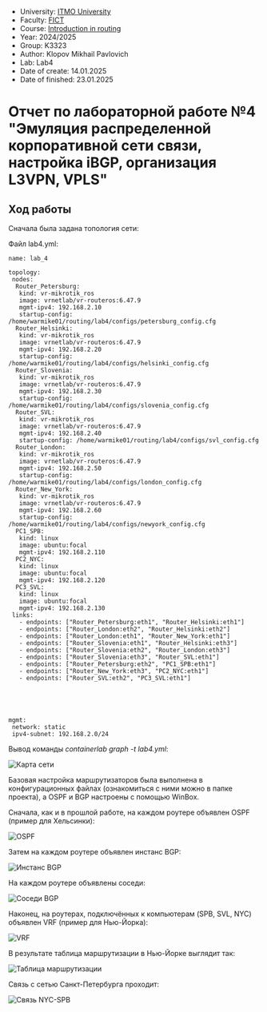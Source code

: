 - University: [ITMO University](https://itmo.ru/ru/)
- Faculty: [FICT](https://fict.itmo.ru)
- Course: [Introduction in routing](https://github.com/itmo-ict-faculty/introduction-in-routing)
- Year: 2024/2025
- Group: K3323
- Author: Klopov Mikhail Pavlovich
- Lab: Lab4
- Date of create: 14.01.2025
- Date of finished: 23.01.2025

# Отчет по лабораторной работе №4 "Эмуляция распределенной корпоративной сети связи, настройка iBGP, организация L3VPN, VPLS"

## Ход работы

Сначала была задана топология сети:

Файл lab4.yml:

```
name: lab_4

topology:
 nodes:
  Router_Petersburg:
   kind: vr-mikrotik_ros
   image: vrnetlab/vr-routeros:6.47.9
   mgmt-ipv4: 192.168.2.10
   startup-config: /home/warmike01/routing/lab4/configs/petersburg_config.cfg   
  Router_Helsinki:
   kind: vr-mikrotik_ros
   image: vrnetlab/vr-routeros:6.47.9
   mgmt-ipv4: 192.168.2.20
   startup-config: /home/warmike01/routing/lab4/configs/helsinki_config.cfg      
  Router_Slovenia:
   kind: vr-mikrotik_ros
   image: vrnetlab/vr-routeros:6.47.9
   mgmt-ipv4: 192.168.2.30
   startup-config: /home/warmike01/routing/lab4/configs/slovenia_config.cfg   
  Router_SVL:
   kind: vr-mikrotik_ros
   image: vrnetlab/vr-routeros:6.47.9
   mgmt-ipv4: 192.168.2.40
   startup-config: /home/warmike01/routing/lab4/configs/svl_config.cfg         
  Router_London:
   kind: vr-mikrotik_ros
   image: vrnetlab/vr-routeros:6.47.9
   mgmt-ipv4: 192.168.2.50
   startup-config: /home/warmike01/routing/lab4/configs/london_config.cfg   
  Router_New_York:
   kind: vr-mikrotik_ros
   image: vrnetlab/vr-routeros:6.47.9
   mgmt-ipv4: 192.168.2.60
   startup-config: /home/warmike01/routing/lab4/configs/newyork_config.cfg       
  PC1_SPB:
   kind: linux
   image: ubuntu:focal
   mgmt-ipv4: 192.168.2.110  
  PC2_NYC:
   kind: linux
   image: ubuntu:focal
   mgmt-ipv4: 192.168.2.120 
  PC3_SVL:
   kind: linux
   image: ubuntu:focal
   mgmt-ipv4: 192.168.2.130     
 links:
   - endpoints: ["Router_Petersburg:eth1", "Router_Helsinki:eth1"]
   - endpoints: ["Router_London:eth2", "Router_Helsinki:eth2"]
   - endpoints: ["Router_London:eth1", "Router_New_York:eth1"]
   - endpoints: ["Router_Slovenia:eth1", "Router_Helsinki:eth3"]
   - endpoints: ["Router_Slovenia:eth2", "Router_London:eth3"]
   - endpoints: ["Router_Slovenia:eth3", "Router_SVL:eth1"]
   - endpoints: ["Router_Petersburg:eth2", "PC1_SPB:eth1"]
   - endpoints: ["Router_New_York:eth3", "PC2_NYC:eth1"]
   - endpoints: ["Router_SVL:eth2", "PC3_SVL:eth1"]
   

   
   

mgmt:
 network: static
 ipv4-subnet: 192.168.2.0/24
```

Вывод команды *containerlab graph -t lab4.yml*:

![Карта сети](https://raw.githubusercontent.com/warmike01/2024_2025-introduction_in_routing-k3323-klopov-m-p/refs/heads/master/lab4/Screenshot%20from%202025-01-23%2005-19-36.png)



Базовая настройка маршрутизаторов была выполнена в конфигурационных файлах (ознакомиться с ними можно в папке проекта), а OSPF и BGP настроены с помощью WinBox. 

Сначала, как и в прошлой работе, на каждом роутере объявлен OSPF (пример для Хельсинки):

![OSPF](https://raw.githubusercontent.com/warmike01/2024_2025-introduction_in_routing-k3323-klopov-m-p/refs/heads/master/lab4/Screenshot%20from%202025-01-23%2016-45-26.png)

Затем на каждом роутере объявлен инстанс BGP:

![Инстанс BGP](https://raw.githubusercontent.com/warmike01/2024_2025-introduction_in_routing-k3323-klopov-m-p/refs/heads/master/lab4/Screenshot%20from%202025-01-23%2016-59-01.png)

На каждом роутере объявлены соседи:

![Соседи BGP](https://raw.githubusercontent.com/warmike01/2024_2025-introduction_in_routing-k3323-klopov-m-p/refs/heads/master/lab4/Screenshot%20from%202025-01-23%2005-05-36.png)

Наконец, на роутерах, подключённых к компьютерам (SPB, SVL, NYC) объявлен VRF (пример для Нью-Йорка):

![VRF](https://github.com/warmike01/2024_2025-introduction_in_routing-k3323-klopov-m-p/blob/master/lab4/Screenshot%20from%202025-01-23%2017-11-36.png)

В результате таблица маршрутизации в Нью-Йорке выглядит так:

![Таблица маршрутизации](https://raw.githubusercontent.com/warmike01/2024_2025-introduction_in_routing-k3323-klopov-m-p/refs/heads/master/lab4/Screenshot%20from%202025-01-23%2005-15-27.png)

Связь с сетью Санкт-Петербурга проходит: 

![Связь NYC-SPB](https://raw.githubusercontent.com/warmike01/2024_2025-introduction_in_routing-k3323-klopov-m-p/refs/heads/master/lab4/Screenshot%20from%202025-01-23%2005-17-11.png)
